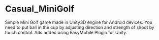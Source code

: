 # Casual_MiniGolf

Simple Mini Golf game made in Unity3D engine for Android devices. You need to put ball in the cup by adjusting direction and strength of shoot by touch control. Ads added using EasyMobile Plugin for Unity.
